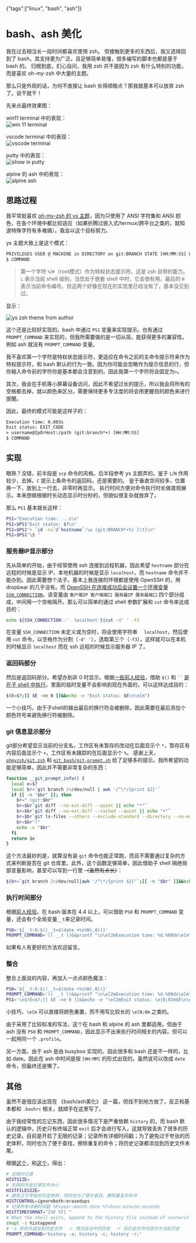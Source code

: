 {"tags":["linux", "bash", "ash"]}

# bash、ash 美化

我在过去相当长一段时间都喜欢使用 zsh。
但接触到更多的东西后，我又选择回到了 bash，其支持更为广泛，且足够简单易懂，很多编写的脚本也都是基于 bash 的。
归根到底，扪心自问，我用 zsh 并不是因为 zsh 有什么特别的功能，而是喜欢 oh-my-zsh 中大量的主题。

那么只是外观的话，为何不直接让 bash 长得顺眼点？那我就基本可以放弃 zsh 了。说干就干！

先来点最终效果图：

win11 terminal 中的表现：  
![win 11 terminal](./winTerminal.webp)

vscode terminal 中的表现：  
![vscode terminal](./vscodeTerminal.webp)

putty 中的表现：  
![show in putty](./puttyTerminal.webp)

alpine 的 ash 中的表现：  
![alpine ash](./ashTerminal.webp)

## 思路过程

我平常挺喜欢 [oh-my-zsh 的 ys 主题](https://github.com/ohmyzsh/ohmyzsh/wiki/Themes#ys)，因为只使用了 ANSI 字符集和 ANSI 颜色，在各个环境中都比较适应（如果折腾过嵌入式/termux/跨平台之类的，就知道特殊字符有多难搞）。我会以这个目标努力。

ys 主题大致上是这个模式：

```txt
PRIVILEGES USER @ MACHINE in DIRECTORY on git:BRANCH STATE [HH:MM:SS] L:SHELL_LEVEL N:LINE_NUM C:EXIT_CODE
$ COMMAND
```

> 第一个字符 `%`/`#`（root模式）作为特权状态提示符。这是 zsh 自带的能力。`L` 表示当前 shell 级别，当您处于嵌套 shell 中时，它会很有用。最后的 `N` 表示当前命令编号。但这两个好像在现在的实现里已经没有了，基本没见到过。

显示：

![ys zsh theme from author](./ys-zsh-theme.jpg)

这个还是比较好实现的。bash 中通过 `PS1` 变量来实现提示。也有通过 `PROMPT_COMMAND` 来实现的，但我所需要做的是一切从简，能获得更多的兼容性。例如 ash 就没有 `PROMPT_COMMAND` 变量。

我不喜欢第一个字符是特权状态提示符，更适应在命令之前的主命令提示符来作为特权提示符，和 bash 默认的行为一致。因为你可能会忽略作为提示信息的行，但你输入命令前的字符你是基本都会注意到的。因此我第一个字符将会固定为`>`。

其次，我会在手机等小屏幕设备访问，因此不希望过长的提示，所以我会将所有的空格都去掉，就以颜色来区分。需要保持更多专注度的将会用更醒目的颜色来进行提醒。

因此，最终的模式可能是这样子的：

```txt
Execution time: 0.003s
Exit status: EXIT_CODE
> username@IpOrHost:/path (git:branch*+) [HH:MM:SS]
$ COMMAND
```

## 实现

眼熟？没错，前半段是 `scp` 命令的风格。后半段参考 ys 主题弄的。鉴于 `L`/`N` 作用较少，去掉。`C` 提示上条命令的返回码，还是需要的。
鉴于垂直空间较多，位置换一下，放到上一行去，非零时再显示。
执行时间方便对命令执行时长做直观展示。本来想做根据时长动态显示时分秒的，但貌似很复杂就放弃了。

那么 `PS1` 基本就长这样：

```bash
PS1="Execution time: ...s\n"
PS1=$PS1"Exit status: $?\n"
PS1=$PS1"> `id -nu`@`hostname`:\w (git:BRANCH*+%) [\t]\n"
PS1=$PS1"\$ "
```

### 服务器IP显示部分

先从简单的开始，由于经常使用 ssh 连接到远程机器，因此希望 `hostname` 部分在远程的时候是显示 IP，本地机器的时候是显示 `localhost`，而 `hostname` 命令并不能办到。因此需要想个法子。基本上我连接的环境都是使用 OpenSSH 的，用 dropbear 的几乎没有。而 [OpenSSH 在连接成功后会设置一个环境变量 `SSH_CONNECTION`](https://linux.die.net/man/1/ssh)，该变量由 `客户端IP 客户端端口 服务器IP 服务器端口` 四个部分组成，中间用一个空格隔开。那么可以简单的通过 shell 参数扩展和 `cut` 命令来达成目的：

```bash
echo ${SSH_CONNECTION:-'  localhost'}|cut -d' ' -f3
```

在变量 `SSH_CONNECTION` 未定义或为空时，将会使用字符串 `  localhost`，然后使用 `cut` 命令，以空格作为分割（`-d' '`），选取第三个（`-f3`），这样就可以在本机的时候显示 `localhost` 而在 ssh 远程的时候显示服务器 IP 了。

### 返回码部分

然后是返回码部分。希望办到非 0 时显示。根据[一些前人经验](https://stackoverflow.com/questions/5946873/include-non-0-exit-codes-in-the-subsequent-bash-prompt)，借助 `$()` 和 ``` `` ``` [是在子 shell 中执行](https://www.gnu.org/software/bash/manual/html_node/Command-Substitution.html)，里面的临时变量不会影响到现在外面的，可以这样达成目的：

```bash
$(E=$?;[[ $E -ne 0 ]]&&echo -e "Exit status: $E\n\e[m")
```

一个小技巧，由于子shell的输出最后的换行符会被删除，因此需要在最后添加个颜色符号来避免换行符被删除。

### git 信息显示部分

git部分希望显示当前的分支名，工作区有未暂存的改动在后面显示个 `*`，暂存区有内容后面显示个 `+`，工作区有未跟踪的在后面显示个 `%`。
感谢上天，[`ohmyzsh/git.zsh`](https://github.com/ohmyzsh/ohmyzsh/blob/master/lib/git.zsh) 和 [`git_bash/git-prompt.sh`](https://github.com/git/git/blob/master/contrib/completion/git-prompt.sh) 给了足够多的提示。我所希望的功能足够简单，因此并不需要非常复杂的东西：

```bash
function __git_prompt_info() {
  local e=$?
  local br=`git branch 2>/dev/null | awk '/^\*/{print $2}'`
  if [[ -n "$br" ]]; then
    br=" (git:$br"
    br=$br`git diff --no-ext-diff --quiet || echo "*"`
    br=$br`git diff --no-ext-diff --cached --quiet || echo "+"`
    br=$br`git ls-files --others --exclude-standard --directory --no-empty-directory --error-unmatch -- ':/*' >/dev/null 2>/dev/null && echo "%"`
    br=$br")"
    echo -e "$br"
  fi
  return $e
}
```

这个方法最妙的是，就算没有装 `git` 命令也能正常跑，而且不需要通过复杂的方式来判断是否在 git 仓库里。此外，这个函数足够简单，因此借助子 shell 隔绝局部变量影响，甚至可以写到一行里 ~~（虽然有点长）~~：

```bash
$(br=`git branch 2>/dev/null|awk '/^\*/{print $2}'`;[[ -n "$br" ]]&&echo -e " (git:$br`git diff --no-ext-diff --quiet||echo \*``git diff --no-ext-diff --cached --quiet||echo +``git ls-files -o --exclude-standard --directory --no-empty-directory --error-unmatch -- ":/*" 2>&1 >/dev/null&&echo %`)")
```

### 执行时间部分

根据[前人经验](https://stackoverflow.com/questions/43201274/use-ps0-and-ps1-to-display-execution-time-of-each-bash-command)，在 bash 版本在 4.4 以上，可以借助 `PS0` 和 `PROMPT_COMMAND` 变量，还会有个全局变量`__t`来记录时间。

```bash
PS0='${__t:0:$((__t=$(date +%s%N),0))}'
PROMPT_COMMAND='(( __t ))&&printf "\n\e[2mExecution time: %d.%09ds\e[m" $((__t=$(date +%s%N)-__t,__t/1000000000)) $((__t%1000000000));__t=0'
```

如果有人有更好的方法欢迎留言。

### 整合

整合上面说的内容，再加入一点点颜色魔法：

```bash
PS0='${__t:0:$((__t=$(date +%s%N),0))}'
PROMPT_COMMAND='(( __t ))&&printf "\n\e[2mExecution time: %d.%09ds\e[m" $((__t=$(date +%s%N)-__t,__t/1000000000)) $((__t%1000000000));__t=0'
PS1='\n$(E=$?;[[ $E -ne 0 ]]&&echo -e "\e[2mExit status: \e[0;91m$E\n\e[m")\[\e[1;34m\]>\[\e[m\] \[\e[36m\]'`id -nu`'\[\e[m\]@\[\e[32m\]'`echo ${SSH_CONNECTION:-'  localhost'}|cut -d' ' -f3`'\[\e[m\]:\[\e[1;33m\]\w\[\e[m\]$(br=`git branch 2>/dev/null|awk '\''/^\*/{print $2}'\''`;[[ -n "$br" ]]&&echo -e " (\e[34mgit:\e[36m$br\e[m`git diff --no-ext-diff --quiet||echo \*``git diff --no-ext-diff --cached --quiet||echo +``git ls-files -o --exclude-standard --directory --no-empty-directory --error-unmatch -- ":/*" >/dev/null 2>&1&&echo %`)") [\t]\n\[\e[1;31m\]\$\[\e[m\] '
```

小技巧，`\e[m` 可以直接将颜色重置，而不用写比较长的 `\e[0;0m` 之类的。

由于采用了比较标准的写法，这个在 bash 和 alpine 的 ash 里都适用。但由于 ash 没有 `PS0` 和 `PROMPT_COMMAND`，因此显示不出来执行时间相关的内容。但可以一起用同一个 `.profile`。

另一方面，由于 ash 是由 busybox 实现的，因此很多和 bash 还是不一样的，比如 date。因此在 ash 中时间是按 `[HH:MM]` 的形式出现的。虽然说可以改成 `date` 命令，但最终还是懒了。

## 其他

虽然不是很应该出现在 《bash/ash美化》 这一篇，但找不到地方放了。反正和基本都和 `.bashrc` 相关，就顺手在这里写了。

由于我经常性的忘记东西，因此很多情况下是严重依赖 `history` 的，而 bash 默认的逻辑中，历史只有终端正常 `exit` 后才会进行写入，这就导致丢失了很多的历史记录。目前是开启了无限的记录；记录所有详细时间戳；为了避免过于夸张的历史体积，同时也为了便于查找，擦除重复的命令；将历史记录都添加到历史文件末尾。

根据[这个](https://superuser.com/questions/137438/how-to-unlimited-bash-shell-history)，和[这个](https://cloud.tencent.com/developer/article/1889209)，得出：

```bash
# 无限的记录
HISTSIZE=
# 无限的历史记录文件大小
HISTFILESIZE=
# 避免过于夸张的历史体积，同时也为了便于查找，擦除重复的命令
HISTCONTROL=ignoreboth:erasedups
# 记录所有详细时间戳 %F=year-month-date %T=hour:minute:seconds
HISTTIMEFORMAT="[%F %T] "
# When the shell exits, append to the history file instead of overwriting it
shopt -s histappend
# -a 将命令追加到历史文件  -c 情况会话中的历史  -r 将历史文件内容作为当前历史
PROMPT_COMMAND='history -a; history -c; history -r;'
```
